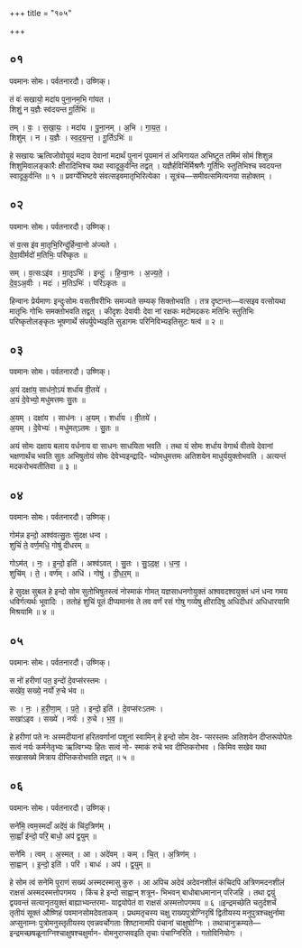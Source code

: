 +++
title = "१०५"

+++


## ०१
पवमानः सोमः। पर्वतनारदौ। उष्णिक्।

तं वः॑ सखायो॒ मदा॑य पुना॒नम॒भि गा॑यत ।  
शिशुं॒ न य॒ज्ञैः स्व॑दयन्त गू॒र्तिभिः॑ ॥

तम् । वः॒ । स॒खा॒यः॒ । मदा॑य । पु॒ना॒नम् । अ॒भि । गा॒य॒त॒ ।  
शिशु॑म् । न । य॒ज्ञैः । स्व॒द॒य॒न्त॒ । गू॒र्तिऽभिः॑ ॥

हे सखायः ऋत्विजोवोयूयं मदाय देवानां मदार्थं पुनानं पूयमानं तं अभिगायत अभिष्टुत तमिमं सोमं शिशुन्न शिशुमिवालङ्कारैः क्षीरादिभिश्च यथा स्वादूकुर्वन्ति तद्वत् । यज्ञैर्हविर्भिर्मिश्रणैः गूर्तिभिः स्तुतिभिश्च स्वदयन्त स्वादूकुर्वन्ति ॥ १ ॥ प्रवर्ग्येभिष्टवे संवत्सइवमातृभिरित्येका । सूत्रंच—समीवत्समित्यनया सहोक्तम् ।

## ०२
पवमानः सोमः। पर्वतनारदौ। उष्णिक्।

सं व॒त्स इ॑व मा॒तृभि॒रिन्दु॑र्हिन्वा॒नो अ॑ज्यते ।  
दे॒वा॒वीर्मदो॑ म॒तिभिः॒ परि॑ष्कृतः ॥

सम् । व॒त्सःऽइ॑व । मा॒तृऽभिः॑ । इन्दुः॑ । हि॒न्वा॒नः । अ॒ज्य॒ते॒ ।  
दे॒व॒ऽअ॒वीः । मदः॑ । म॒तिऽभिः॑ । परि॑ऽकृतः ॥

हिन्वानः प्रेर्यमाणः इन्दुःसोमः वसतीवरीभिः समज्यते सम्यक् सिक्तोभवति । तत्र दृष्टान्तः—वत्सइव वत्सोयथा मातृभिः गोभिः समक्तोभवति तद्वत् । कीदृशः देवावीः देवा नां रक्षकः मदोमदकरः मतिभिः स्तुतिभिः परिष्कृतोलङ्कृतः भूषणार्थे संपर्युपेभ्यइति सुडागमः परिनिविभ्यइतिसुटः षत्वं ॥ २ ॥

## ०३
पवमानः सोमः। पर्वतनारदौ। उष्णिक्।

अ॒यं दक्षा॑य॒ साध॑नो॒ऽयं शर्धा॑य वी॒तये॑ ।  
अ॒यं दे॒वेभ्यो॒ मधु॑मत्तमः सु॒तः ॥

अ॒यम् । दक्षा॑य । साध॑नः । अ॒यम् । शर्धा॑य । वी॒तये॑ ।  
अ॒यम् । दे॒वेभ्यः॑ । मधु॑मत्ऽतमः । सु॒तः ॥

अयं सोमः दक्षाय बलाय वर्धनाय वा साधनः साधयिता भवति । तथा यं सोमः शर्धाय वेगार्थ वीतये देवानां भक्षणार्थंच भवति सुतः अभिषुतोयं सोमः देवेभ्यइन्द्रादि- भ्योमधुमत्तमः अतिशयेन माधुर्ययुक्तोभवति । अत्यन्तं मदकरोभवतीतिवा ॥ ३ ॥

## ०४
पवमानः सोमः। पर्वतनारदौ। उष्णिक्।

गोम॑न्न इन्दो॒ अश्व॑वत्सु॒तः सु॑दक्ष धन्व ।  
शुचिं॑ ते॒ वर्ण॒मधि॒ गोषु॑ दीधरम् ॥

गोऽम॑त् । नः॒ । इ॒न्दो॒ इति॑ । अश्व॑ऽवत् । सु॒तः । सु॒ऽद॒क्ष॒ । ध॒न्व॒ ।  
शुचि॑म् । ते॒ । वर्ण॑म् । अधि॑ । गोषु॑ । दी॒ध॒र॒म् ॥

हे सुदक्ष सुबल हे इन्दो सोम सुतोभिषुतस्त्वं नोस्माकं गोमत् यज्ञसाधनगोयुक्तं अश्ववदश्वयुक्तं धनं धन्व गमय धविर्गत्यर्थः भूवादिः । ततोहं शुचिं पूतं दीप्यमानंव ते तव वर्णं रसं गोषु गव्येषु क्षीरादिषु अधिदीधरं अधिधारयामि मिश्रयामि ॥ ४ ॥

## ०५
पवमानः सोमः। पर्वतनारदौ। उष्णिक्।

स नो॑ हरीणां पत॒ इन्दो॑ दे॒वप्स॑रस्तमः ।  
सखे॑व॒ सख्ये॒ नर्यो॑ रु॒चे भ॑व ॥

सः । नः॒ । ह॒री॒णा॒म् । प॒ते॒ । इन्दो॒ इति॑ । दे॒वप्स॑रःऽतमः ।  
सखा॑ऽइव । सख्ये॑ । नर्यः॑ । रु॒चे । भ॒व॒ ॥

हे हरीणां पते नः अस्मदीयानां हरितवर्णानां पशूनां स्वामिन् हे इन्दो सोम देव- प्सरस्तमः अतिशयेन दीप्तरूपोपेतः सत्वं नर्यः कर्मनेतृभ्यः ऋत्विग्भ्यः हितः सत्वं नो- स्माकं रुचे भव दीप्तिकरोभव । किमिव सखेव यथा सखासख्ये मित्राय दीप्तिकरोभवति तद्वत् ॥ ५ ॥

## ०६
पवमानः सोमः। पर्वतनारदौ। उष्णिक्।

सने॑मि॒ त्वम॒स्मदाँ अदे॑वं॒ कं चि॑द॒त्रिण॑म् ।  
सा॒ह्वाँ इ॑न्दो॒ परि॒ बाधो॒ अप॑ द्व॒युम् ॥

सने॑मि । त्वम् । अ॒स्मत् । आ । अदे॑वम् । कम् । चि॒त् । अ॒त्रिण॑म् ।  
सा॒ह्वान् । इ॒न्दो॒ इति॑ । परि॑ । बाधः॑ । अप॑ । द्व॒युम् ॥

हे सोम त्वं सनेमि पुराणं सख्यं अस्मदस्मासु कुरु । आ अपिच अदेवं अदेवनशीलं कंचिदपि अत्रिणमदनशीलं राक्षसं अस्मदस्मत्तोपगमय । किंच हे इन्दो साह्वान् शत्रून- भिभवन् बाधोबाधमानान् परिजहि । तथा द्वयुं द्वयवन्तं सत्यानृतयुक्तं बाह्याभ्यन्तरमा- याद्वयोपेतं वा राक्षसं अस्मत्तोपगमय ॥ ६ ॥इन्द्रमच्छेति चतुर्दशर्चं तृतीयं सूक्तं औष्णिहं पवमानसोमदेवताकम् । प्रथमतृचस्य चक्षु राख्यपुत्रोग्निरृषिं द्वितीयस्य मनुपुत्रश्चक्षुर्नामा अप्सुनाम्नः पुत्रोमनुस्तृतीयस्य एवन्नवर्चोगताः शिष्टानामपि पंचानां चाक्षुषोग्निः । तथाचानुक्रम्यते—इन्द्रमच्छषळूनाग्निश्चाक्षुषश्चक्षुर्मान- वोमनुराप्सवइति तृचाः पंचाग्निरिति । गतोविनियोगः ।